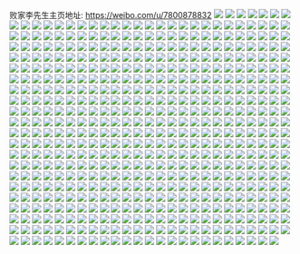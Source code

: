 败家李先生主页地址: https://weibo.com/u/7800878832 
![](https://wx4.sinaimg.cn/mw2000/008vVGWkly1h9io3kfz68j30zk1beqe5.jpg) 
![](https://wx4.sinaimg.cn/mw2000/008vVGWkly1h9io3jtlraj31oz29bx6p.jpg) 
![](https://wx4.sinaimg.cn/mw2000/008vVGWkly1h9io3lgoq9j32c0340qv6.jpg) 
![](https://wx4.sinaimg.cn/mw2000/008vVGWkly1h9io3vb836j30n004rwez.jpg) 
![](https://wx4.sinaimg.cn/mw2000/008vVGWkly1h9io41jwucj30n01dse1w.jpg) 
![](https://wx4.sinaimg.cn/mw2000/008vVGWkly1h9io43b4bvj31ds0n04pw.jpg) 
![](https://wx4.sinaimg.cn/mw2000/008vVGWkly1h9inmhpuodj31ds0n0ax2.jpg) 
![](https://wx4.sinaimg.cn/mw2000/008vVGWkly1h9inmj0bhjj32c0340x6q.jpg) 
![](https://wx4.sinaimg.cn/mw2000/008vVGWkly1h9inm6uxxaj30jq127q9w.jpg) 
![](https://wx4.sinaimg.cn/mw2000/008vVGWkly1h9inmjop25j32sm1vi4qp.jpg) 
![](https://wx4.sinaimg.cn/mw2000/008vVGWkly1h9inmobltmj32c0340u0y.jpg) 
![](https://wx4.sinaimg.cn/mw2000/008vVGWkly1h9inmot0k1j30n01dsq9c.jpg) 
![](https://wx4.sinaimg.cn/mw2000/008vVGWkly1h9inn1y8cxj33402c0kjm.jpg) 
![](https://wx4.sinaimg.cn/mw2000/008vVGWkly1h9in42ich8j30n01dsdqh.jpg) 
![](https://wx4.sinaimg.cn/mw2000/008vVGWkly1h9in43aymgj30n01dsgz9.jpg) 
![](https://wx4.sinaimg.cn/mw2000/008vVGWkly1h9in4b9d9rj30n01dsx25.jpg) 
![](https://wx4.sinaimg.cn/mw2000/008vVGWkly1h9in4sl8f7j30n01dshbs.jpg) 
![](https://wx4.sinaimg.cn/mw2000/008vVGWkly1h9in58q8xuj32c0340x6p.jpg) 
![](https://wx4.sinaimg.cn/mw2000/008vVGWkly1h9imnd20syj30m80go74x.jpg) 
![](https://wx4.sinaimg.cn/mw2000/008vVGWkly1h9imnef341j30n01ds1am.jpg) 
![](https://wx4.sinaimg.cn/mw2000/008vVGWkly1h9imnj29roj30n01dswxa.jpg) 
![](https://wx4.sinaimg.cn/mw2000/008vVGWkly1h9imn5ax1qj30n01ds7ly.jpg) 
![](https://wx4.sinaimg.cn/mw2000/008vVGWkly1h9imnp0585j30n01dsh3k.jpg) 
![](https://wx4.sinaimg.cn/mw2000/008vVGWkly1h9imnsm1rhj30mn0cot8w.jpg) 
![](https://wx4.sinaimg.cn/mw2000/008vVGWkly1h9imnub537j313y0u010w.jpg) 
![](https://wx4.sinaimg.cn/mw2000/008vVGWkly1h9im9sg6yrj32c0340b2a.jpg) 
![](https://wx4.sinaimg.cn/mw2000/008vVGWkly1h9im9u0nsuj33402c0qv6.jpg) 
![](https://wx4.sinaimg.cn/mw2000/008vVGWkly1h9ima6z403j32c03407wi.jpg) 
![](https://wx4.sinaimg.cn/mw2000/008vVGWkly1h9im9qlzh6j32c0340hdu.jpg) 
![](https://wx4.sinaimg.cn/mw2000/008vVGWkly1h9imajcunwj30n01ds7ps.jpg) 
![](https://wx4.sinaimg.cn/mw2000/008vVGWkly1h9imam8egnj30n01dsavs.jpg) 
![](https://wx4.sinaimg.cn/mw2000/008vVGWkly1h9imao5d3ej32c03404qr.jpg) 
![](https://wx4.sinaimg.cn/mw2000/008vVGWkly1h9imaose3tj30n00m2dl3.jpg) 
![](https://wx4.sinaimg.cn/mw2000/008vVGWkly1h9imap2zknj30jp0rs41d.jpg) 
![](https://wx4.sinaimg.cn/mw2000/008vVGWkly1h9im0ksa8cj30n01dsjyt.jpg) 
![](https://wx4.sinaimg.cn/mw2000/008vVGWkly1h9im0l3z5vj30n009iq4n.jpg) 
![](https://wx4.sinaimg.cn/mw2000/008vVGWkly1h9im0n9m0tj33402c0u0y.jpg) 
![](https://wx4.sinaimg.cn/mw2000/008vVGWkly1h9im0nyi7gj30n016gq7s.jpg) 
![](https://wx4.sinaimg.cn/mw2000/008vVGWkly1h9im0oyjxrj32c03407wi.jpg) 
![](https://wx4.sinaimg.cn/mw2000/008vVGWkly1h9im0plet1j30n01dswkz.jpg) 
![](https://wx4.sinaimg.cn/mw2000/008vVGWkly1h9im0ruzn7j33402c0u10.jpg) 
![](https://wx4.sinaimg.cn/mw2000/008vVGWkly1h9im0tid4jj32c0340hdu.jpg) 
![](https://wx4.sinaimg.cn/mw2000/008vVGWkly1h9im0v9fpzj31sc2dsqv5.jpg) 
![](https://wx4.sinaimg.cn/mw2000/008vVGWkly1h9im0k5etrj31ds0n0dn4.jpg) 
![](https://wx4.sinaimg.cn/mw2000/008vVGWkly1h9im0wk5euj33402c0kjm.jpg) 
![](https://wx4.sinaimg.cn/mw2000/008vVGWkly1h9im0y9wpsj32c03401ky.jpg) 
![](https://wx4.sinaimg.cn/mw2000/008vVGWkly1h9im0zynb4j33402c0qv5.jpg) 
![](https://wx4.sinaimg.cn/mw2000/008vVGWkly1h9im118bcij31sc2ds4qq.jpg) 
![](https://wx4.sinaimg.cn/mw2000/008vVGWkly1h9im12ih11j32c0340qv5.jpg) 
![](https://wx4.sinaimg.cn/mw2000/008vVGWkly1h9im13509fj30n00w80w5.jpg) 
![](https://wx4.sinaimg.cn/mw2000/008vVGWkly1h9im148tchj32c0340u0x.jpg) 
![](https://wx4.sinaimg.cn/mw2000/008vVGWkly1h9ilc6op4uj32c03401kz.jpg) 
![](https://wx4.sinaimg.cn/mw2000/008vVGWkly1h9ij88nuhoj30n00azdib.jpg) 
![](https://wx4.sinaimg.cn/mw2000/008vVGWkly1h9ij8eew5jj32c0340e83.jpg) 
![](https://wx4.sinaimg.cn/mw2000/008vVGWkly1h9ij8f5up8j30mz11p0xq.jpg) 
![](https://wx4.sinaimg.cn/mw2000/008vVGWkly1h9iiwnq7htj30jk0n2goo.jpg) 
![](https://wx4.sinaimg.cn/mw2000/008vVGWkly1h9iiwoccfnj30n00jedj5.jpg) 
![](https://wx4.sinaimg.cn/mw2000/008vVGWkly1h9iix3cdxpj32c03401kz.jpg) 
![](https://wx4.sinaimg.cn/mw2000/008vVGWkly1h9iiwztehuj30n00ho40l.jpg) 
![](https://wx4.sinaimg.cn/mw2000/008vVGWkly1h9iiwovodmj32c0340qv5.jpg) 
![](https://wx4.sinaimg.cn/mw2000/008vVGWkly1h9iiwpfvhzj31c822btw8.jpg) 
![](https://wx4.sinaimg.cn/mw2000/008vVGWkly1h9iiwqhi8lj32c0340qv5.jpg) 
![](https://wx4.sinaimg.cn/mw2000/008vVGWkly1h9ii2o4thrj30n01ds7g7.jpg) 
![](https://wx4.sinaimg.cn/mw2000/008vVGWkly1h9ii2qh6dfj32c0340kjm.jpg) 
![](https://wx4.sinaimg.cn/mw2000/008vVGWkly1h9ii2s9yfdj30n00phdj2.jpg) 
![](https://wx4.sinaimg.cn/mw2000/008vVGWkly1h9ii31myfbj30n01dsahk.jpg) 
![](https://wx4.sinaimg.cn/mw2000/008vVGWkly1h9ii33a6wjj30n00nutcz.jpg) 
![](https://wx4.sinaimg.cn/mw2000/008vVGWkly1h9ihfydox0j30n01dsdwt.jpg) 
![](https://wx4.sinaimg.cn/mw2000/008vVGWkly1h9ihgv8l7nj30c00g10ut.jpg) 
![](https://wx4.sinaimg.cn/mw2000/008vVGWkly1h9ihg0hfuuj32c0340e82.jpg) 
![](https://wx4.sinaimg.cn/mw2000/008vVGWkly1h9ihg1nnqyj32c0340x6p.jpg) 
![](https://wx4.sinaimg.cn/mw2000/008vVGWkly1h9ihg48etuj31y12x2kjl.jpg) 
![](https://wx4.sinaimg.cn/mw2000/008vVGWkly1h9ihgaowvbj322e33lhdv.jpg) 
![](https://wx4.sinaimg.cn/mw2000/008vVGWkly1h9i89216rbj32c0340npe.jpg) 
![](https://wx4.sinaimg.cn/mw2000/008vVGWkly1h9i89uc00vj31ba0zgn4p.jpg) 
![](https://wx4.sinaimg.cn/mw2000/008vVGWkly1h9igtonlm5j33402c0qv6.jpg) 
![](https://wx4.sinaimg.cn/mw2000/008vVGWkly1h9igtznv1kj32c0340u0x.jpg) 
![](https://wx4.sinaimg.cn/mw2000/008vVGWkly1h9igtxsbkjj33402c0e82.jpg) 
![](https://wx4.sinaimg.cn/mw2000/008vVGWkly1h9ih0d1gzkj32802you0y.jpg) 
![](https://wx4.sinaimg.cn/mw2000/008vVGWkly1h9ih0f46jqj32802yohdv.jpg) 
![](https://wx4.sinaimg.cn/mw2000/008vVGWkly1h9ih0gohdrj32802yox6q.jpg) 
![](https://wx4.sinaimg.cn/mw2000/008vVGWkly1h9ih0jz0c1j32c0340npe.jpg) 
![](https://wx4.sinaimg.cn/mw2000/008vVGWkly1h9ih14aa36j30n01ds7p5.jpg) 
![](https://wx4.sinaimg.cn/mw2000/008vVGWkly1h9igjlp6yrj32c02c0npd.jpg) 
![](https://wx4.sinaimg.cn/mw2000/008vVGWkly1h9igk79xh0j30n01dsn4o.jpg) 
![](https://wx4.sinaimg.cn/mw2000/008vVGWkly1h9igk7xvkvj30n01dsgy9.jpg) 
![](https://wx4.sinaimg.cn/mw2000/008vVGWkly1h9ig9rpgn1j30zk1ben3f.jpg) 
![](https://wx4.sinaimg.cn/mw2000/008vVGWkly1h9ig9spaucj31r70zj0xz.jpg) 
![](https://wx4.sinaimg.cn/mw2000/008vVGWkly1h9ig9tj992j31r70zj0xx.jpg) 
![](https://wx4.sinaimg.cn/mw2000/008vVGWkly1h9ig9tz0lzj31ba0zgq52.jpg) 
![](https://wx4.sinaimg.cn/mw2000/008vVGWkly1h9igaihsgzj31400u0jwm.jpg) 
![](https://wx4.sinaimg.cn/mw2000/008vVGWkly1h9igakpej5j30n00f3mzz.jpg) 
![](https://wx4.sinaimg.cn/mw2000/008vVGWkly1h9ig0tgrgxj30n0110wjm.jpg) 
![](https://wx4.sinaimg.cn/mw2000/008vVGWkly1h9ig0vrcwdj30u0140n2d.jpg) 
![](https://wx4.sinaimg.cn/mw2000/008vVGWkly1h9ig0ymelfj30u01hcwzv.jpg) 
![](https://wx4.sinaimg.cn/mw2000/008vVGWkly1h9ig11z2mhj30n01dstlh.jpg) 
![](https://wx4.sinaimg.cn/mw2000/008vVGWkly1h9ig29aeizj30n01dse4g.jpg) 
![](https://wx4.sinaimg.cn/mw2000/008vVGWkly1h9ig0phgnnj326s0zkk89.jpg) 
![](https://wx4.sinaimg.cn/mw2000/008vVGWkly1h9ig2s6k5yj33402c0e82.jpg) 
![](https://wx4.sinaimg.cn/mw2000/008vVGWkly1h9ig2vzi8sj32c0340qv7.jpg) 
![](https://wx4.sinaimg.cn/mw2000/008vVGWkly1h9ig3yib9vj33402c0u0y.jpg) 
![](https://wx4.sinaimg.cn/mw2000/008vVGWkly1h9ig44l81oj32c0340kjl.jpg) 
![](https://wx4.sinaimg.cn/mw2000/008vVGWkly1h9ig45bc7rj31ba0zgq51.jpg) 
![](https://wx4.sinaimg.cn/mw2000/008vVGWkly1h9ifql9a67j33402c0npe.jpg) 
![](https://wx4.sinaimg.cn/mw2000/008vVGWkly1h9ifqjnzfaj32c03407wk.jpg) 
![](https://wx4.sinaimg.cn/mw2000/008vVGWkly1h9ifqng1z3j32c0340qv6.jpg) 
![](https://wx4.sinaimg.cn/mw2000/008vVGWkly1h9ifqp27yuj33402c0b2a.jpg) 
![](https://wx4.sinaimg.cn/mw2000/008vVGWkly1h9ifuc2890j32c0340x6q.jpg) 
![](https://wx4.sinaimg.cn/mw2000/008vVGWkly1h9ifhhudeoj32c0340u0y.jpg) 
![](https://wx4.sinaimg.cn/mw2000/008vVGWkly1h9ifhjqm27j30n01dsk3y.jpg) 
![](https://wx4.sinaimg.cn/mw2000/008vVGWkly1h9ifhw287oj30n01dsql3.jpg) 
![](https://wx4.sinaimg.cn/mw2000/008vVGWkly1h9ifi02rn4j33402c01ky.jpg) 
![](https://wx4.sinaimg.cn/mw2000/008vVGWkly1h9ifi1ska2j32c03404qq.jpg) 
![](https://wx4.sinaimg.cn/mw2000/008vVGWkly1h9ifi41b1nj32c0340hdu.jpg) 
![](https://wx4.sinaimg.cn/mw2000/008vVGWkly1h9ifhxd9z9j31gt1yfu0v.jpg) 
![](https://wx4.sinaimg.cn/mw2000/008vVGWkly1h9ifix5m7qj30n01dsaj2.jpg) 
![](https://wx4.sinaimg.cn/mw2000/008vVGWkly1h9ifi5o96rj33402c01ky.jpg) 
![](https://wx4.sinaimg.cn/mw2000/008vVGWkly1h9ifhdnu4oj32c03407wi.jpg) 
![](https://wx4.sinaimg.cn/mw2000/008vVGWkly1h9ifi6xajjj32c0340qv5.jpg) 
![](https://wx4.sinaimg.cn/mw2000/008vVGWkly1h9ifi8ibxkj33402c0kjm.jpg) 
![](https://wx4.sinaimg.cn/mw2000/008vVGWkly1h9ifa5bbr8j31sc2dsb29.jpg) 
![](https://wx4.sinaimg.cn/mw2000/008vVGWkly1h9ifa786j0j33402c0npe.jpg) 
![](https://wx4.sinaimg.cn/mw2000/008vVGWkly1h9ifa8ipn8j33402c0e82.jpg) 
![](https://wx4.sinaimg.cn/mw2000/008vVGWkly1h9ifae78pqj33402c0x6q.jpg) 
![](https://wx4.sinaimg.cn/mw2000/008vVGWkly1h9i80nbw8gj32c0340b2a.jpg) 
![](https://wx4.sinaimg.cn/mw2000/008vVGWkly1h9i80q4yjxj30zk1begrq.jpg) 
![](https://wx4.sinaimg.cn/mw2000/008vVGWkly1h9i80qx4ukj30zk1bewwq.jpg) 
![](https://wx4.sinaimg.cn/mw2000/008vVGWkly1h9i80mb0wvj31ch1sntt7.jpg) 
![](https://wx4.sinaimg.cn/mw2000/008vVGWkly1h9i7qifuzvj32760zkh18.jpg) 
![](https://wx4.sinaimg.cn/mw2000/008vVGWkly1h9i7q78zutj30n01dsh9p.jpg) 
![](https://wx4.sinaimg.cn/mw2000/008vVGWkly1h9i7qloya4j30n00tjqah.jpg) 
![](https://wx4.sinaimg.cn/mw2000/008vVGWkly1h9i7qlz2znj30n00cuabt.jpg) 
![](https://wx4.sinaimg.cn/mw2000/008vVGWkly1h9i7r39aenj33402c0kjm.jpg) 
![](https://wx4.sinaimg.cn/mw2000/008vVGWkly1h9i7iuqwrcj32c03407wi.jpg) 
![](https://wx4.sinaimg.cn/mw2000/008vVGWkly1h9i78usj5rj30n016oagy.jpg) 
![](https://wx4.sinaimg.cn/mw2000/008vVGWkly1h9i799ta3uj31be0zkjyi.jpg) 
![](https://wx4.sinaimg.cn/mw2000/008vVGWkly1h9i6p5worij31sc2dse81.jpg) 
![](https://wx4.sinaimg.cn/mw2000/008vVGWkly1h9i6ouo8imj31sc2dshdt.jpg) 
![](https://wx4.sinaimg.cn/mw2000/008vVGWkly1h9i6ovsuyyj31sc2dsnpd.jpg) 
![](https://wx4.sinaimg.cn/mw2000/008vVGWkly1h9i6ox9omwj31sc2dsqv5.jpg) 
![](https://wx4.sinaimg.cn/mw2000/008vVGWkly1h9i6p1qljhj32c0340u0y.jpg) 
![](https://wx4.sinaimg.cn/mw2000/008vVGWkly1h9i6ozu616j33402c0b2c.jpg) 
![](https://wx4.sinaimg.cn/mw2000/008vVGWkly1h9i6p0nep7j30n01dsn9k.jpg) 
![](https://wx4.sinaimg.cn/mw2000/008vVGWkly1h9i6p50smtj33402c04qq.jpg) 
![](https://wx4.sinaimg.cn/mw2000/008vVGWkly1h9i6p2zzz5j32c0340u0y.jpg) 
![](https://wx4.sinaimg.cn/mw2000/008vVGWkly1h9i6p96yotj32c0340u0z.jpg) 
![](https://wx4.sinaimg.cn/mw2000/008vVGWkly1h9i6p6zv5uj32c03407wi.jpg) 
![](https://wx4.sinaimg.cn/mw2000/008vVGWkly1h9i6pakegqj32c03401ky.jpg) 
![](https://wx4.sinaimg.cn/mw2000/008vVGWkly1h9i6pbyzfwj32c0340kjm.jpg) 
![](https://wx4.sinaimg.cn/mw2000/008vVGWkly1h9i6pczg1ej30n01ds7dq.jpg) 
![](https://wx4.sinaimg.cn/mw2000/008vVGWkly1h9i6pe1i6kj33402c01kz.jpg) 
![](https://wx4.sinaimg.cn/mw2000/008vVGWkly1h9i6fdx9jzj31ds0n0ndh.jpg) 
![](https://wx4.sinaimg.cn/mw2000/008vVGWkly1h9i6fedmkfj30u01hcdth.jpg) 
![](https://wx4.sinaimg.cn/mw2000/008vVGWkly1h9i6fh9n1yj33402c0qv8.jpg) 
![](https://wx4.sinaimg.cn/mw2000/008vVGWkly1h9i6fbrtc1j32c0340npe.jpg) 
![](https://wx4.sinaimg.cn/mw2000/008vVGWkly1h9i6fj7mi7j32c0340x6p.jpg) 
![](https://wx4.sinaimg.cn/mw2000/008vVGWkly1h9i6fkhy6nj30u0129h2v.jpg) 
![](https://wx4.sinaimg.cn/mw2000/008vVGWkly1h9i6flemm9j311q0s9wvq.jpg) 
![](https://wx4.sinaimg.cn/mw2000/008vVGWkly1h9i6flsv7bj30t317mqf9.jpg) 
![](https://wx4.sinaimg.cn/mw2000/008vVGWkly1h9i6fm4dzsj30t717rjzd.jpg) 
![](https://wx4.sinaimg.cn/mw2000/008vVGWkly1h9i6fo8355j32c0340e84.jpg) 
![](https://wx4.sinaimg.cn/mw2000/008vVGWkly1h9i6fqbplnj33402c0u0y.jpg) 
![](https://wx4.sinaimg.cn/mw2000/008vVGWkly1h9i6fozto0j30n0136ade.jpg) 
![](https://wx4.sinaimg.cn/mw2000/008vVGWkly1h9i61wkkxqj32bv2bvnpd.jpg) 
![](https://wx4.sinaimg.cn/mw2000/008vVGWkly1h9i61y6x7xj31sc2dsnpd.jpg) 
![](https://wx4.sinaimg.cn/mw2000/008vVGWkly1h9i620tefcj33402c07wj.jpg) 
![](https://wx4.sinaimg.cn/mw2000/008vVGWkly1h9i622oz0qj32c0340hdv.jpg) 
![](https://wx4.sinaimg.cn/mw2000/008vVGWkly1h9i624m6h7j33402c07wj.jpg) 
![](https://wx4.sinaimg.cn/mw2000/008vVGWkly1h9i6263mjpj33402c0kjm.jpg) 
![](https://wx4.sinaimg.cn/mw2000/008vVGWkly1h9i627lxc5j32c03401kz.jpg) 
![](https://wx4.sinaimg.cn/mw2000/008vVGWkly1h9i629jnvqj32c0340kjn.jpg) 
![](https://wx4.sinaimg.cn/mw2000/008vVGWkly1h9i62b4iq7j32c0340hdv.jpg) 
![](https://wx4.sinaimg.cn/mw2000/008vVGWkly1h9i62csh6yj32c0340b2b.jpg) 
![](https://wx4.sinaimg.cn/mw2000/008vVGWkly1h9i62f9i3mj333z2bzqv6.jpg) 
![](https://wx4.sinaimg.cn/mw2000/008vVGWkly1h9i61uqypgj32c03401kz.jpg) 
![](https://wx4.sinaimg.cn/mw2000/008vVGWkly1h9i62e9dztj31sc2dsqv5.jpg) 
![](https://wx4.sinaimg.cn/mw2000/008vVGWkly1h9i5zoz37mj33402c01kz.jpg) 
![](https://wx4.sinaimg.cn/mw2000/008vVGWkly1h9i5zq9ef3j33402c0x6p.jpg) 
![](https://wx4.sinaimg.cn/mw2000/008vVGWkly1h9i5znoj8vj32c0340e82.jpg) 
![](https://wx4.sinaimg.cn/mw2000/008vVGWkly1h9i5zrn6wnj33402c0u0x.jpg) 
![](https://wx4.sinaimg.cn/mw2000/008vVGWkly1h9i5zu0nl9j33402c0u0x.jpg) 
![](https://wx4.sinaimg.cn/mw2000/008vVGWkly1h9i5zwneomj32c0340hdu.jpg) 
![](https://wx4.sinaimg.cn/mw2000/008vVGWkly1h9i5zy5c9cj33402c07wi.jpg) 
![](https://wx4.sinaimg.cn/mw2000/008vVGWkly1h9i5zzlhp6j33402c0b2a.jpg) 
![](https://wx4.sinaimg.cn/mw2000/008vVGWkly1h9i6022sfij31sc2dsb29.jpg) 
![](https://wx4.sinaimg.cn/mw2000/008vVGWkly1h9i5w5tihij32ds2ds7rm.jpg) 
![](https://wx4.sinaimg.cn/mw2000/008vVGWkly1h9i5w6i8rlj32dc35sx6p.jpg) 
![](https://wx4.sinaimg.cn/mw2000/008vVGWkly1h9i5w7dk14j32d935skjl.jpg) 
![](https://wx4.sinaimg.cn/mw2000/008vVGWkly1h9i5w8aud5j32ds1scx6p.jpg) 
![](https://wx4.sinaimg.cn/mw2000/008vVGWkly1h9i5w9nrngj32c0340e83.jpg) 
![](https://wx4.sinaimg.cn/mw2000/008vVGWkly1h9i5wb7um7j33402c0qv6.jpg) 
![](https://wx4.sinaimg.cn/mw2000/008vVGWkly1h9i5w50okzj32c0340qv6.jpg) 
![](https://wx4.sinaimg.cn/mw2000/008vVGWkly1h9i5w2sh7aj32c0340e82.jpg) 
![](https://wx4.sinaimg.cn/mw2000/008vVGWkly1h9i5wh3se5j32c0340b2b.jpg) 
![](https://wx4.sinaimg.cn/mw2000/008vVGWkly1h9i5wiytkrj32c0340x6q.jpg) 
![](https://wx4.sinaimg.cn/mw2000/008vVGWkly1h9i5wlhrf5j32c0340hdu.jpg) 
![](https://wx4.sinaimg.cn/mw2000/008vVGWkly1h9i5wditv4j32c0340u0z.jpg) 
![](https://wx4.sinaimg.cn/mw2000/008vVGWkly1h9i5wfcjs6j32c0340b2a.jpg) 
![](https://wx4.sinaimg.cn/mw2000/008vVGWkly1h9i5wk2z28j30n00uktjw.jpg) 
![](https://wx4.sinaimg.cn/mw2000/008vVGWkly1h9i5wm9csaj31sc2dstyj.jpg) 
![](https://wx4.sinaimg.cn/mw2000/008vVGWkly1h9i5wmvn9ij316o1kw7q2.jpg) 
![](https://wx4.sinaimg.cn/mw2000/008vVGWkly1h9i4cdlqwkj32c0340hdu.jpg) 
![](https://wx4.sinaimg.cn/mw2000/008vVGWkly1h9i4ceyy5hj32c03401kz.jpg) 
![](https://wx4.sinaimg.cn/mw2000/008vVGWkly1h9i4cga4nnj32c0340hdu.jpg) 
![](https://wx4.sinaimg.cn/mw2000/008vVGWkly1h9i4chihlzj32c02c0e82.jpg) 
![](https://wx4.sinaimg.cn/mw2000/008vVGWkly1h9i4cisn9vj33402c0u0y.jpg) 
![](https://wx4.sinaimg.cn/mw2000/008vVGWkly1h9i4cc9r01j33402c04qr.jpg) 
![](https://wx4.sinaimg.cn/mw2000/008vVGWkly1h9i4cjtbh4j31sc2dsnpd.jpg) 
![](https://wx4.sinaimg.cn/mw2000/008vVGWkly1h9i4ckw4k1j31sc2dsqv5.jpg) 
![](https://wx4.sinaimg.cn/mw2000/008vVGWkly1h9i4cluuivj32c0340b29.jpg) 
![](https://wx4.sinaimg.cn/mw2000/008vVGWkly1h9i4cn4jumj32c0340npe.jpg) 
![](https://wx4.sinaimg.cn/mw2000/008vVGWkly1h9i4cobi7aj33402c0u0y.jpg) 
![](https://wx4.sinaimg.cn/mw2000/008vVGWkly1h9i4cphppaj31sc2dsx6p.jpg) 
![](https://wx4.sinaimg.cn/mw2000/008vVGWkly1h9i4cqouwsj33402c0kjl.jpg) 
![](https://wx4.sinaimg.cn/mw2000/008vVGWkly1h9i4crjg30j33402c0kjl.jpg) 
![](https://wx4.sinaimg.cn/mw2000/008vVGWkly1h9i4csfzaaj33402c0qv5.jpg) 
![](https://wx4.sinaimg.cn/mw2000/008vVGWkly1h9i4ctdn4aj33402c0hdt.jpg) 
![](https://wx4.sinaimg.cn/mw2000/008vVGWkly1h9i4cu6jlpj33402c0e81.jpg) 
![](https://wx4.sinaimg.cn/mw2000/008vVGWkly1h9i4cv2p0gj33402c0hdt.jpg) 
![](https://wx4.sinaimg.cn/mw2000/008vVGWkly1h9i45l7ch4j31sc2dsqv5.jpg) 
![](https://wx4.sinaimg.cn/mw2000/008vVGWkly1h9i45jw3xfj31sc2dsb29.jpg) 
![](https://wx4.sinaimg.cn/mw2000/008vVGWkly1h9i45maw5uj31sc2dsnpd.jpg) 
![](https://wx4.sinaimg.cn/mw2000/008vVGWkly1h9i45nd2vtj31c92ds4qp.jpg) 
![](https://wx4.sinaimg.cn/mw2000/008vVGWkly1h9i45o8k5lj31c92ds7wh.jpg) 
![](https://wx4.sinaimg.cn/mw2000/008vVGWkly1h9i45p3srkj31c92ds7wh.jpg) 
![](https://wx4.sinaimg.cn/mw2000/008vVGWkly1h9i45pvnaxj31c92dsb29.jpg) 
![](https://wx4.sinaimg.cn/mw2000/008vVGWkly1h9i45qklbzj31c92dse81.jpg) 
![](https://wx4.sinaimg.cn/mw2000/008vVGWkly1h9i45rciihj31c92dshdt.jpg) 
![](https://wx4.sinaimg.cn/mw2000/008vVGWkly1h9i45s13y3j31c92dsb1a.jpg) 
![](https://wx4.sinaimg.cn/mw2000/008vVGWkly1h9i45t86p5j31sc2dskjl.jpg) 
![](https://wx4.sinaimg.cn/mw2000/008vVGWkly1h9i45u0mqlj31c92ds4qp.jpg) 
![](https://wx4.sinaimg.cn/mw2000/008vVGWkly1h9i3w8xpp4j32c0340hdu.jpg) 
![](https://wx4.sinaimg.cn/mw2000/008vVGWkly1h9i3w9vlvpj33402c0e81.jpg) 
![](https://wx4.sinaimg.cn/mw2000/008vVGWkly1h9i3wb3ccpj32c03404qr.jpg) 
![](https://wx4.sinaimg.cn/mw2000/008vVGWkly1h9i3wf58ewj314i1i07o7.jpg) 
![](https://wx4.sinaimg.cn/mw2000/008vVGWkly1h9i3wd1bj4j33402c0npd.jpg) 
![](https://wx4.sinaimg.cn/mw2000/008vVGWkly1h9i3we5hh9j33402c07wi.jpg) 
![](https://wx4.sinaimg.cn/mw2000/008vVGWkly1h9i3wh6evaj32c0340b2d.jpg) 
![](https://wx4.sinaimg.cn/mw2000/008vVGWkly1h9i3wj4j2lj32c0340npg.jpg) 
![](https://wx4.sinaimg.cn/mw2000/008vVGWkly1h9i3wkoecij31sc2dshdv.jpg) 
![](https://wx4.sinaimg.cn/mw2000/008vVGWkly1h9i3wm62pmj31sc2dskjm.jpg) 
![](https://wx4.sinaimg.cn/mw2000/008vVGWkly1h9i3wnp8m8j31sc2dsb2b.jpg) 
![](https://wx4.sinaimg.cn/mw2000/008vVGWkly1h9i3w7sk5bj31sc2dsb2a.jpg) 
![](https://wx4.sinaimg.cn/mw2000/008vVGWkly1h9i3wp5e0bj31sc2dskjm.jpg) 
![](https://wx4.sinaimg.cn/mw2000/008vVGWkly1h9i3pvqeapj33402c0u0y.jpg) 
![](https://wx4.sinaimg.cn/mw2000/008vVGWkly1h9i3pyiabsj32c0340b2b.jpg) 
![](https://wx4.sinaimg.cn/mw2000/008vVGWkly1h9i3qcbugvj30mz0ykgu7.jpg) 
![](https://wx4.sinaimg.cn/mw2000/008vVGWkly1h9i3q4paq6j30n013ojzj.jpg) 
![](https://wx4.sinaimg.cn/mw2000/008vVGWkly1h9i3pzm0usj32c0340b29.jpg) 
![](https://wx4.sinaimg.cn/mw2000/008vVGWkly1h9i3q0ktd6j32c03401ky.jpg) 
![](https://wx4.sinaimg.cn/mw2000/008vVGWkly1h9i3puiixdj32c0340qv5.jpg) 
![](https://wx4.sinaimg.cn/mw2000/008vVGWkly1h9i3q1n2jyj32c0340qv5.jpg) 
![](https://wx4.sinaimg.cn/mw2000/008vVGWkly1h9i3q2lmdij32c0340hdt.jpg) 
![](https://wx4.sinaimg.cn/mw2000/008vVGWkly1h9i3q3hrcdj32c0340hdt.jpg) 
![](https://wx4.sinaimg.cn/mw2000/008vVGWkly1h9i3q67idtj31sc2dsu0x.jpg) 
![](https://wx4.sinaimg.cn/mw2000/008vVGWkly1h9i3q8hbuqj31sc2dsu0x.jpg) 
![](https://wx4.sinaimg.cn/mw2000/008vVGWkly1h9i3lpruvyj33402c0b2a.jpg) 
![](https://wx4.sinaimg.cn/mw2000/008vVGWkly1h9i3lqvig8j31sc2dshdt.jpg) 
![](https://wx4.sinaimg.cn/mw2000/008vVGWkly1h9i3lovmtyj30ix0ywjus.jpg) 
![](https://wx4.sinaimg.cn/mw2000/008vVGWkly1h9i3lt6m3jj32bz2c0u0y.jpg) 
![](https://wx4.sinaimg.cn/mw2000/008vVGWkly1h9i3lv22qkj31sc2ds1ky.jpg) 
![](https://wx4.sinaimg.cn/mw2000/008vVGWkly1h9i3lwy1i2j31sc2dskjm.jpg) 
![](https://wx4.sinaimg.cn/mw2000/008vVGWkly1h9i3ly0affj31sc2dsnpd.jpg) 
![](https://wx4.sinaimg.cn/mw2000/008vVGWkly1h9i3lz3dfuj31sc2dsqv5.jpg) 
![](https://wx4.sinaimg.cn/mw2000/008vVGWkly1h9i3m072txj32c0340u0x.jpg) 
![](https://wx4.sinaimg.cn/mw2000/008vVGWkly1h9i3m17orxj33402c0npd.jpg) 
![](https://wx4.sinaimg.cn/mw2000/008vVGWkly1h9i3m24p5oj33402c0kjl.jpg) 
![](https://wx4.sinaimg.cn/mw2000/008vVGWkly1h9i3m38zc7j32c0340npe.jpg) 
![](https://wx4.sinaimg.cn/mw2000/008vVGWkly1h9i3m4g0fbj33402c0npe.jpg) 
![](https://wx4.sinaimg.cn/mw2000/008vVGWkly1h9i3m5v97tj33402c0x6p.jpg) 
![](https://wx4.sinaimg.cn/mw2000/008vVGWkly1h9i3m6vz4sj33402c01ky.jpg) 
![](https://wx4.sinaimg.cn/mw2000/008vVGWkly1h9i3gwul4zj32c0340kjm.jpg) 
![](https://wx4.sinaimg.cn/mw2000/008vVGWkly1h9i3gyggjkj32c0340e83.jpg) 
![](https://wx4.sinaimg.cn/mw2000/008vVGWkly1h9i3gzpqa5j31sc2dshdt.jpg) 
![](https://wx4.sinaimg.cn/mw2000/008vVGWkly1h9i3h0ostdj31sc2dskjl.jpg) 
![](https://wx4.sinaimg.cn/mw2000/008vVGWkly1h9i3gvfz09j33402c0qv5.jpg) 
![](https://wx4.sinaimg.cn/mw2000/008vVGWkly1h9i3h338gaj31sc2ds4qq.jpg) 
![](https://wx4.sinaimg.cn/mw2000/008vVGWkly1h9i3h47un4j32c03407wi.jpg) 
![](https://wx4.sinaimg.cn/mw2000/008vVGWkly1h9i3h5agcbj31sc2dsnpd.jpg) 
![](https://wx4.sinaimg.cn/mw2000/008vVGWkly1h9i3h686q8j31sc2dshdt.jpg) 
![](https://wx4.sinaimg.cn/mw2000/008vVGWkly1h9i3h7pvngj33402c0qv6.jpg) 
![](https://wx4.sinaimg.cn/mw2000/008vVGWkly1h9hinp8lpbj32c03404qq.jpg) 
![](https://wx4.sinaimg.cn/mw2000/008vVGWkly1h9hinqleovj33402c0qv6.jpg) 
![](https://wx4.sinaimg.cn/mw2000/008vVGWkly1h9hinnwyhhj33402c04qr.jpg) 
![](https://wx4.sinaimg.cn/mw2000/008vVGWkly1h9hins0rr5j32c0340b2a.jpg) 
![](https://wx4.sinaimg.cn/mw2000/008vVGWkly1h9hinthpbbj33402c0npe.jpg) 
![](https://wx4.sinaimg.cn/mw2000/008vVGWkly1h9hinv1nruj33402c0npe.jpg) 
![](https://wx4.sinaimg.cn/mw2000/008vVGWkly1h9hinz15uyj32c03404qr.jpg) 
![](https://wx4.sinaimg.cn/mw2000/008vVGWkly1h9hio2rdwjj32c0340npe.jpg) 
![](https://wx4.sinaimg.cn/mw2000/008vVGWkly1h9hio5wj24j33402c0kjn.jpg) 
![](https://wx4.sinaimg.cn/mw2000/008vVGWkly1h9hiodr8mnj31o02yo4qr.jpg) 
![](https://wx4.sinaimg.cn/mw2000/008vVGWkly1h9hiofzatlj32e41nxe82.jpg) 
![](https://wx4.sinaimg.cn/mw2000/008vVGWkly1h9hiomet9bj30n01dskdw.jpg) 
![](https://wx4.sinaimg.cn/mw2000/008vVGWkly1h9hioo0bf2j32c0340b2a.jpg) 
![](https://wx4.sinaimg.cn/mw2000/008vVGWkly1h9hiopte5wj32c0340x6q.jpg) 
![](https://wx4.sinaimg.cn/mw2000/008vVGWkly1h9hioquii0j32c0340b29.jpg) 
![](https://wx4.sinaimg.cn/mw2000/008vVGWkly1h9hh1m46iqj31r70zjgsx.jpg) 
![](https://wx4.sinaimg.cn/mw2000/008vVGWkly1h9hh1mcq5fj30u0140gs5.jpg) 
![](https://wx4.sinaimg.cn/mw2000/008vVGWkly1h9hh1nheutj32c0340npe.jpg) 
![](https://wx4.sinaimg.cn/mw2000/008vVGWkly1h9hh1oqr8wj32c0340npe.jpg) 
![](https://wx4.sinaimg.cn/mw2000/008vVGWkly1h9hh1pvz58j31sc2ds1ky.jpg) 
![](https://wx4.sinaimg.cn/mw2000/008vVGWkly1h9hh1r6e0vj32c0340npe.jpg) 
![](https://wx4.sinaimg.cn/mw2000/008vVGWkly1h9hh1sq7pmj32c0340b2c.jpg) 
![](https://wx4.sinaimg.cn/mw2000/008vVGWkly1h9hh1u36bcj32c0340b2b.jpg) 
![](https://wx4.sinaimg.cn/mw2000/008vVGWkly1h9hh1ur38cj30u01hcn86.jpg) 
![](https://wx4.sinaimg.cn/mw2000/008vVGWkly1h9hh1vh9l4j32c0340b29.jpg) 
![](https://wx4.sinaimg.cn/mw2000/008vVGWkly1h9hh1wtn45j30n01dsx0a.jpg) 
![](https://wx4.sinaimg.cn/mw2000/008vVGWkly1h9hh1xvnm7j30n01dsx0d.jpg) 
![](https://wx4.sinaimg.cn/mw2000/008vVGWkly1h9hh1lsa7mj30n01dsawf.jpg) 
![](https://wx4.sinaimg.cn/mw2000/008vVGWkly1h9hh1yktw4j31sc2dshdt.jpg) 
![](https://wx4.sinaimg.cn/mw2000/008vVGWkly1h9hh1zipk9j33402c01ky.jpg) 
![](https://wx4.sinaimg.cn/mw2000/008vVGWkly1h9hh20mc1oj33402c07wi.jpg) 
![](https://wx4.sinaimg.cn/mw2000/008vVGWkly1h9h2p0reblj32c0340kjm.jpg) 
![](https://wx4.sinaimg.cn/mw2000/008vVGWkly1h9h2p23ycej32c0340kjm.jpg) 
![](https://wx4.sinaimg.cn/mw2000/008vVGWkly1h9h2p3bdzwj32c0340npd.jpg) 
![](https://wx4.sinaimg.cn/mw2000/008vVGWkly1h9h2p4lovlj33402c0u0x.jpg) 
![](https://wx4.sinaimg.cn/mw2000/008vVGWkly1h9h2p6imcwj33402c0hdu.jpg) 
![](https://wx4.sinaimg.cn/mw2000/008vVGWkly1h9h2p86zoxj33402c0x6p.jpg) 
![](https://wx4.sinaimg.cn/mw2000/008vVGWkly1h9h2pa8o4aj33402c0kjm.jpg) 
![](https://wx4.sinaimg.cn/mw2000/008vVGWkly1h9h2ozfsuoj33402c0kjl.jpg) 
![](https://wx4.sinaimg.cn/mw2000/008vVGWkly1h9h2pbadtjj33402c0b29.jpg) 
![](https://wx4.sinaimg.cn/mw2000/008vVGWkly1h9h2pdhnbkj33402c0hdv.jpg) 
![](https://wx4.sinaimg.cn/mw2000/008vVGWkly1h9h2pe3o1tj30c20g3wg9.jpg) 
![](https://wx4.sinaimg.cn/mw2000/008vVGWkly1h9h2gcr9y4j310j10jts9.jpg) 
![](https://wx4.sinaimg.cn/mw2000/008vVGWkly1h9h2gdz137j33402c0npf.jpg) 
![](https://wx4.sinaimg.cn/mw2000/008vVGWkly1h9h2gggiprj31sc2ds7wi.jpg) 
![](https://wx4.sinaimg.cn/mw2000/008vVGWkly1h9h2ghixf8j32c03404qq.jpg) 
![](https://wx4.sinaimg.cn/mw2000/008vVGWkly1h9h2gixaijj32c0340b2a.jpg) 
![](https://wx4.sinaimg.cn/mw2000/008vVGWkly1h9h2gkox3sj33402c07wi.jpg) 
![](https://wx4.sinaimg.cn/mw2000/008vVGWkly1h9h2glrly8j32c03407wi.jpg) 
![](https://wx4.sinaimg.cn/mw2000/008vVGWkly1h9h2gc0wqpj32c0340b29.jpg) 
![](https://wx4.sinaimg.cn/mw2000/008vVGWkly1h9h2gn3t2uj33402c0x6q.jpg) 
![](https://wx4.sinaimg.cn/mw2000/008vVGWkly1h9h2gnl99ij30d407sq3j.jpg) 
![](https://wx4.sinaimg.cn/mw2000/008vVGWkly1h9h2gokoo3j33402c0npe.jpg) 
![](https://wx4.sinaimg.cn/mw2000/008vVGWkly1h9h2gq69grj32c0340hdu.jpg) 
![](https://wx4.sinaimg.cn/mw2000/008vVGWkly1h9h26w75jij32c0340hdu.jpg) 
![](https://wx4.sinaimg.cn/mw2000/008vVGWkly1h9h26xe2cjj33402c0b29.jpg) 
![](https://wx4.sinaimg.cn/mw2000/008vVGWkly1h9h26zxeonj32c0340qv8.jpg) 
![](https://wx4.sinaimg.cn/mw2000/008vVGWkly1h9h26usen9j33402c0kjl.jpg) 
![](https://wx4.sinaimg.cn/mw2000/008vVGWkly1h9h271kx97j32c0340kjm.jpg) 
![](https://wx4.sinaimg.cn/mw2000/008vVGWkly1h9h272wwnmj32c03404qr.jpg) 
![](https://wx4.sinaimg.cn/mw2000/008vVGWkly1h9h274czkuj32c0340hdu.jpg) 
![](https://wx4.sinaimg.cn/mw2000/008vVGWkly1h9h27574pvj322l1jy1kx.jpg) 
![](https://wx4.sinaimg.cn/mw2000/008vVGWkly1h9h2767z92j32mu1z4kjl.jpg) 
![](https://wx4.sinaimg.cn/mw2000/008vVGWkly1h9h1xhrwz9j32c0340kjm.jpg) 
![](https://wx4.sinaimg.cn/mw2000/008vVGWkly1h9h1xjxhfrj33402c0b2b.jpg) 
![](https://wx4.sinaimg.cn/mw2000/008vVGWkly1h9h1xfrwrcj32ds1sckjl.jpg) 
![](https://wx4.sinaimg.cn/mw2000/008vVGWkly1h9h1xm55w4j31sc1sb4qp.jpg) 
![](https://wx4.sinaimg.cn/mw2000/008vVGWkly1h9h1xo14cij32c0340kjn.jpg) 
![](https://wx4.sinaimg.cn/mw2000/008vVGWkly1h9h1xxkpfpj33402c0b2b.jpg) 
![](https://wx4.sinaimg.cn/mw2000/008vVGWkly1h9h22isip3j33402c0x6t.jpg) 
![](https://wx4.sinaimg.cn/mw2000/008vVGWkly1h9h22l325uj33402c0kjo.jpg) 
![](https://wx4.sinaimg.cn/mw2000/008vVGWkly1h9h22nkf4aj32c0340nph.jpg) 
![](https://wx4.sinaimg.cn/mw2000/008vVGWkly1h9h22p1mxuj33402c0qv6.jpg) 
![](https://wx4.sinaimg.cn/mw2000/008vVGWkly1h9h22qgn7vj33402c04qr.jpg) 
![](https://wx4.sinaimg.cn/mw2000/008vVGWkly1h9h22rpnp6j33402c0npe.jpg) 
![](https://wx4.sinaimg.cn/mw2000/008vVGWkly1h9h22sx9quj33402c0qv6.jpg) 
![](https://wx4.sinaimg.cn/mw2000/008vVGWkly1h9h22u7tq5j33402c0e82.jpg) 
![](https://wx4.sinaimg.cn/mw2000/008vVGWkly1h9h22w1dvtj33402c0npe.jpg) 
![](https://wx4.sinaimg.cn/mw2000/008vVGWkly1h9h22xq32ej33402c0x6q.jpg) 
![](https://wx4.sinaimg.cn/mw2000/008vVGWkly1h9h22fszocj33402c01kz.jpg) 
![](https://wx4.sinaimg.cn/mw2000/008vVGWkly1h9h16d6lpij30n01dsk0n.jpg) 
![](https://wx4.sinaimg.cn/mw2000/008vVGWkly1h9h16cmituj31na18g4ln.jpg) 
![](https://wx4.sinaimg.cn/mw2000/008vVGWkly1h9h16ee386j33402c04qr.jpg) 
![](https://wx4.sinaimg.cn/mw2000/008vVGWkly1h9h16g7hpzj33402c04qr.jpg) 
![](https://wx4.sinaimg.cn/mw2000/008vVGWkly1h9h16c17bwj33402c0u0y.jpg) 
![](https://wx4.sinaimg.cn/mw2000/008vVGWkly1h9h16j2xhqj335s2zwnpe.jpg) 
![](https://wx4.sinaimg.cn/mw2000/008vVGWkly1h9h16nqkruj335s35se84.jpg) 
![](https://wx4.sinaimg.cn/mw2000/008vVGWkly1h9h16olbl8j31sc1sc4qp.jpg) 
![](https://wx4.sinaimg.cn/mw2000/008vVGWkly1h9h16sffxrj33402c0npg.jpg) 
![](https://wx4.sinaimg.cn/mw2000/008vVGWkly1h9h16syephj31hc14042z.jpg) 
![](https://wx4.sinaimg.cn/mw2000/008vVGWkly1h9h16t6xzyj30mz0n0n29.jpg) 
![](https://wx4.sinaimg.cn/mw2000/008vVGWkly1h9h16tio6sj30mz0n0tel.jpg) 
![](https://wx4.sinaimg.cn/mw2000/008vVGWkly1h9h16tuik0j30mz0mz78y.jpg) 
![](https://wx4.sinaimg.cn/mw2000/008vVGWkly1h9h16u704gj30n00n0wj0.jpg) 
![](https://wx4.sinaimg.cn/mw2000/008vVGWkly1h9h16ujcaij30mz0n0jxg.jpg) 
![](https://wx4.sinaimg.cn/mw2000/008vVGWkly1h9h16vh3dqj32c02c0kjl.jpg) 
![](https://wx4.sinaimg.cn/mw2000/008vVGWkly1h9h16x3l4xj31sc2dse81.jpg) 
![](https://wx4.sinaimg.cn/mw2000/008vVGWkly1h9h10t6p83j32c0340npf.jpg) 
![](https://wx4.sinaimg.cn/mw2000/008vVGWkly1h9h10ulx33j33402c0u0y.jpg) 
![](https://wx4.sinaimg.cn/mw2000/008vVGWkly1h9h10vn8q6j33402c0b29.jpg) 
![](https://wx4.sinaimg.cn/mw2000/008vVGWkly1h9h10wp9z0j33402c04qp.jpg) 
![](https://wx4.sinaimg.cn/mw2000/008vVGWkly1h9h10yo3c0j33402c07wk.jpg) 
![](https://wx4.sinaimg.cn/mw2000/008vVGWkly1h9h110xfgvj33402c0u0z.jpg) 
![](https://wx4.sinaimg.cn/mw2000/008vVGWkly1h9h112jt8jj33402c01kz.jpg) 
![](https://wx4.sinaimg.cn/mw2000/008vVGWkly1h9h10rhijzj335s35sqv8.jpg) 
![](https://wx4.sinaimg.cn/mw2000/008vVGWkly1h9h1143wtxj32c0340u0z.jpg) 
![](https://wx4.sinaimg.cn/mw2000/008vVGWkly1h9h115sq30j32c0340u10.jpg) 
![](https://wx4.sinaimg.cn/mw2000/008vVGWkly1h9h117aj5aj33402c07wj.jpg) 
![](https://wx4.sinaimg.cn/mw2000/008vVGWkly1h9h1180nagj33402c07wh.jpg) 
![](https://wx4.sinaimg.cn/mw2000/008vVGWkly1h9h118wdp3j32c0340qv5.jpg) 
![](https://wx4.sinaimg.cn/mw2000/008vVGWkly1h9h11affzfj32c03401kz.jpg) 
![](https://wx4.sinaimg.cn/mw2000/008vVGWkly1h9h11apb79j31hc0o0te4.jpg) 
![](https://wx4.sinaimg.cn/mw2000/008vVGWkly1h9h11c6dozj33402c0hdu.jpg) 
![](https://wx4.sinaimg.cn/mw2000/008vVGWkly1h9h11ek5edj33402c0e84.jpg) 
![](https://wx4.sinaimg.cn/mw2000/008vVGWkly1h9h11fnz9oj33402c0qv5.jpg) 
![](https://wx4.sinaimg.cn/mw2000/008vVGWkly1h9h0uikpu3j31400u0789.jpg) 
![](https://wx4.sinaimg.cn/mw2000/008vVGWkly1h9h0uiqx7bj30l40twae3.jpg) 
![](https://wx4.sinaimg.cn/mw2000/008vVGWkly1h9h0uj0m4gj313a0u0q6f.jpg) 
![](https://wx4.sinaimg.cn/mw2000/008vVGWkly1h9h0uj9gzdj31400u0k0h.jpg) 
![](https://wx4.sinaimg.cn/mw2000/008vVGWkly1h9h0ui8pn3j31n818gdzn.jpg) 
![](https://wx4.sinaimg.cn/mw2000/008vVGWkly1h9h0ujn6f2j31n818gdra.jpg) 
![](https://wx4.sinaimg.cn/mw2000/008vVGWkly1h9h0ujyxgfj31400u045p.jpg) 
![](https://wx4.sinaimg.cn/mw2000/008vVGWkly1h9h0uko361j318g18gguu.jpg) 
![](https://wx4.sinaimg.cn/mw2000/008vVGWkly1h9h0ul0s4zj318g18gwod.jpg) 
![](https://wx4.sinaimg.cn/mw2000/008vVGWkly1h9h0ulhs25j318g1a6gv4.jpg) 
![](https://wx4.sinaimg.cn/mw2000/008vVGWkly1h9h0ukbkswj31101jgdmr.jpg) 
![](https://wx4.sinaimg.cn/mw2000/008vVGWkly1h9h0n95o0gj31sc2dsb29.jpg) 
![](https://wx4.sinaimg.cn/mw2000/008vVGWkly1h9h0ncoiikj33402c01l1.jpg) 
![](https://wx4.sinaimg.cn/mw2000/008vVGWkly1h9h0n89bs1j33402c0npe.jpg) 
![](https://wx4.sinaimg.cn/mw2000/008vVGWkly1h9h0ndshisj33402c0hdt.jpg) 
![](https://wx4.sinaimg.cn/mw2000/008vVGWkly1h9h0nf457fj32c0340hdu.jpg) 
![](https://wx4.sinaimg.cn/mw2000/008vVGWkly1h9h0ngubecj33402c0hdv.jpg) 
![](https://wx4.sinaimg.cn/mw2000/008vVGWkly1h9h0ni5fmbj32c0340b2a.jpg) 
![](https://wx4.sinaimg.cn/mw2000/008vVGWkly1h9h0niob2sj32c02c0qu2.jpg) 
![](https://wx4.sinaimg.cn/mw2000/008vVGWkly1h9h0nk3xvhj33402c0hdu.jpg) 
![](https://wx4.sinaimg.cn/mw2000/008vVGWkly1h9h0nmzi6xj33402c0kjn.jpg) 
![](https://wx4.sinaimg.cn/mw2000/008vVGWkly1h9h0nqakkuj33402c0npf.jpg) 
![](https://wx4.sinaimg.cn/mw2000/008vVGWkly1h9h0ns3d18j32c0340b2b.jpg) 
![](https://wx4.sinaimg.cn/mw2000/008vVGWkly1h9h0ntjzdcj33402c0npf.jpg) 
![](https://wx4.sinaimg.cn/mw2000/008vVGWkly1h9h0nv2bg9j33402c0x6q.jpg) 
![](https://wx4.sinaimg.cn/mw2000/008vVGWkly1h9h0nwvjybj33402c0x6r.jpg) 
![](https://wx4.sinaimg.cn/mw2000/008vVGWkly1h9h0nzjmbkj33402c0qv8.jpg) 
![](https://wx4.sinaimg.cn/mw2000/008vVGWkly1h9h0o22bj7j33402c01l1.jpg) 
![](https://wx4.sinaimg.cn/mw2000/008vVGWkly1h9h0o5qlcsj31sc2dsx6q.jpg) 
![](https://wx4.sinaimg.cn/mw2000/008vVGWkly1h9h0hhqnufj33402c0x6q.jpg) 
![](https://wx4.sinaimg.cn/mw2000/008vVGWkly1h9h0hm6xoxj32c03404qt.jpg) 
![](https://wx4.sinaimg.cn/mw2000/008vVGWkly1h9h0hnxg4lj32c0340kjm.jpg) 
![](https://wx4.sinaimg.cn/mw2000/008vVGWkly1h9h0hqcnyjj31sc2dsu0y.jpg) 
![](https://wx4.sinaimg.cn/mw2000/008vVGWkly1h9h0hqtuabj31400u0gp0.jpg) 
![](https://wx4.sinaimg.cn/mw2000/008vVGWkly1h9h0hr1rf9j31400u042o.jpg) 
![](https://wx4.sinaimg.cn/mw2000/008vVGWkly1h9h0hvglqrj33402c0u0y.jpg) 
![](https://wx4.sinaimg.cn/mw2000/008vVGWkly1h9h0hxwrygj33402c0qv6.jpg) 
![](https://wx4.sinaimg.cn/mw2000/008vVGWkly1h9h0hzu9a7j33402c0qv6.jpg) 
![](https://wx4.sinaimg.cn/mw2000/008vVGWkly1h9h0i1vs5rj32c0340hdu.jpg) 
![](https://wx4.sinaimg.cn/mw2000/008vVGWkly1h9h0i3yna2j33402c04qr.jpg) 
![](https://wx4.sinaimg.cn/mw2000/008vVGWkly1h9h0i5arivj33402c0kjm.jpg) 
![](https://wx4.sinaimg.cn/mw2000/008vVGWkly1h9h0i6h3kjj33402c0b2a.jpg) 
![](https://wx4.sinaimg.cn/mw2000/008vVGWkly1h9h0hg0m8hj33402c0hdt.jpg) 
![](https://wx4.sinaimg.cn/mw2000/008vVGWkly1h9h0idmgoej31sc2dsb2a.jpg) 
![](https://wx4.sinaimg.cn/mw2000/008vVGWkly1h9h0if82ifj32c03401kz.jpg) 
![](https://wx4.sinaimg.cn/mw2000/008vVGWkly1h9h0igtd78j33402c0x6q.jpg) 
![](https://wx4.sinaimg.cn/mw2000/008vVGWkly1h9h0ihe3sdj30v90kugqq.jpg) 
![](https://wx4.sinaimg.cn/mw2000/008vVGWkly1h9h0bkqr2aj32c0340qv5.jpg) 
![](https://wx4.sinaimg.cn/mw2000/008vVGWkly1h9h0bl8b1yj30n01dsjwt.jpg) 
![](https://wx4.sinaimg.cn/mw2000/008vVGWkly1h9h0c40yusj31400u0dxr.jpg) 
![](https://wx4.sinaimg.cn/mw2000/008vVGWkly1h9h0booa9wj33402c0kjm.jpg) 
![](https://wx4.sinaimg.cn/mw2000/008vVGWkly1h9h0bqethjj33402c0kjm.jpg) 
![](https://wx4.sinaimg.cn/mw2000/008vVGWkly1h9h0brill8j31sc2dsu0x.jpg) 
![](https://wx4.sinaimg.cn/mw2000/008vVGWkly1h9h0bucb8oj32w722qu0y.jpg) 
![](https://wx4.sinaimg.cn/mw2000/008vVGWkly1h9h0bw46wvj32c03401kz.jpg) 
![](https://wx4.sinaimg.cn/mw2000/008vVGWkly1h9h0bxp815j33402c0u0z.jpg) 
![](https://wx4.sinaimg.cn/mw2000/008vVGWkly1h9h0bizeddj33402c07wj.jpg) 
![](https://wx4.sinaimg.cn/mw2000/008vVGWkly1h9gzvan7h1j32c0340qv8.jpg) 
![](https://wx4.sinaimg.cn/mw2000/008vVGWkly1h9gzvcdrkvj30n01dsgvo.jpg) 
![](https://wx4.sinaimg.cn/mw2000/008vVGWkly1h9gzvf36jtj32by2byqv6.jpg) 
![](https://wx4.sinaimg.cn/mw2000/008vVGWkly1h9gzvgi26dj32c0340x6q.jpg) 
![](https://wx4.sinaimg.cn/mw2000/008vVGWkly1h9gzvj9kf5j33402c04qr.jpg) 
![](https://wx4.sinaimg.cn/mw2000/008vVGWkly1h9gzvkyyy0j33402c0hdv.jpg) 
![](https://wx4.sinaimg.cn/mw2000/008vVGWkly1h9gzvm7vk9j32c0340npe.jpg) 
![](https://wx4.sinaimg.cn/mw2000/008vVGWkly1h9gzvne4n4j33402c01ky.jpg) 
![](https://wx4.sinaimg.cn/mw2000/008vVGWkly1h9gzvs0ipcj33402c0hdt.jpg) 
![](https://wx4.sinaimg.cn/mw2000/008vVGWkly1h9gzvtuwlrj33402c0e81.jpg) 
![](https://wx4.sinaimg.cn/mw2000/008vVGWkly1h9gf0gvzixj33402c01kz.jpg) 
![](https://wx4.sinaimg.cn/mw2000/008vVGWkly1h9gf0mzi5qj32c0340x6r.jpg) 
![](https://wx4.sinaimg.cn/mw2000/008vVGWkly1h9gf0u74llj32c033zx6q.jpg) 
![](https://wx4.sinaimg.cn/mw2000/008vVGWkly1h9gf0ag08hj33402c0npe.jpg) 
![](https://wx4.sinaimg.cn/mw2000/008vVGWkly1h9gf0x40u4j30n01dshcj.jpg) 
![](https://wx4.sinaimg.cn/mw2000/008vVGWkly1h9gf12ing6j32c03404qr.jpg) 
![](https://wx4.sinaimg.cn/mw2000/008vVGWkly1h9gf19rn8pj33402c0e83.jpg) 
![](https://wx4.sinaimg.cn/mw2000/008vVGWkly1h9gf16hhc4j32612e6kjm.jpg) 
![](https://wx4.sinaimg.cn/mw2000/008vVGWkly1h9gf1b4ptyj33402c0e82.jpg) 
![](https://wx4.sinaimg.cn/mw2000/008vVGWkly1h9get0lhghj32c0340b2a.jpg) 
![](https://wx4.sinaimg.cn/mw2000/008vVGWkly1h9get3xxylj32c0340e82.jpg) 
![](https://wx4.sinaimg.cn/mw2000/008vVGWkly1h9get76bl5j33402c0qv7.jpg) 
![](https://wx4.sinaimg.cn/mw2000/008vVGWkly1h9get9lzvtj33402c04qq.jpg) 
![](https://wx4.sinaimg.cn/mw2000/008vVGWkly1h9getbzk5xj33402c04qq.jpg) 
![](https://wx4.sinaimg.cn/mw2000/008vVGWkly1h9gesxx0ooj33402c07wi.jpg) 
![](https://wx4.sinaimg.cn/mw2000/008vVGWkly1h9getf21y6j33402c04qq.jpg) 
![](https://wx4.sinaimg.cn/mw2000/008vVGWkly1h9getg1olaj33402c0hdt.jpg) 
![](https://wx4.sinaimg.cn/mw2000/008vVGWkly1h9gethsyntj32c03404qq.jpg) 
![](https://wx4.sinaimg.cn/mw2000/008vVGWkly1h9getlkg95j325x2vwhdw.jpg) 
![](https://wx4.sinaimg.cn/mw2000/008vVGWkly1h9gets2gx2j32c0340kjp.jpg) 
![](https://wx4.sinaimg.cn/mw2000/008vVGWkly1h9genig446j32c0340b2a.jpg) 
![](https://wx4.sinaimg.cn/mw2000/008vVGWkly1h9gel3b6a1j30u0140q9b.jpg) 
![](https://wx4.sinaimg.cn/mw2000/008vVGWkly1h9gel99l12j32c0340b2b.jpg) 
![](https://wx4.sinaimg.cn/mw2000/008vVGWkly1h9gemiud7lj32c0340hdv.jpg) 
![](https://wx4.sinaimg.cn/mw2000/008vVGWkly1h9gelhvoeaj31lj24p7wi.jpg) 
![](https://wx4.sinaimg.cn/mw2000/008vVGWkly1h9gelmn545j31fz1xr4qq.jpg) 
![](https://wx4.sinaimg.cn/mw2000/008vVGWkly1h9gelzuh7pj32752yke83.jpg) 
![](https://wx4.sinaimg.cn/mw2000/008vVGWkly1h9gem72quvj321g2qx1kz.jpg) 
![](https://wx4.sinaimg.cn/mw2000/008vVGWkly1h9gel3nzk9j30u0140gst.jpg) 
![](https://wx4.sinaimg.cn/mw2000/008vVGWkly1h9gensfrwgj32c0340npf.jpg) 
![](https://wx4.sinaimg.cn/mw2000/008vVGWkly1h9geoexijvj32c0340e82.jpg) 
![](https://wx4.sinaimg.cn/mw2000/008vVGWkly1h9gep90gofj32c03264qr.jpg) 
![](https://wx4.sinaimg.cn/mw2000/008vVGWkly1h9gef45xvaj32c03404qq.jpg) 
![](https://wx4.sinaimg.cn/mw2000/008vVGWkly1h9geflgnp9j33402c0x6p.jpg) 
![](https://wx4.sinaimg.cn/mw2000/008vVGWkly1h9geg72ssbj33402c0b2c.jpg) 
![](https://wx4.sinaimg.cn/mw2000/008vVGWkly1h9gegdyeadj32c0340npd.jpg) 
![](https://wx4.sinaimg.cn/mw2000/008vVGWkly1h9geeh72lnj32c0340b2a.jpg) 
![](https://wx4.sinaimg.cn/mw2000/008vVGWkly1h9gegfwettj33402c0kjl.jpg) 
![](https://wx4.sinaimg.cn/mw2000/008vVGWkly1h9geghf0fdj32c0340hdt.jpg) 
![](https://wx4.sinaimg.cn/mw2000/008vVGWkly1h9gegjrzdwj33402c07wi.jpg) 
![](https://wx4.sinaimg.cn/mw2000/008vVGWkly1h9gegl9p7aj33402c0e3n.jpg) 
![](https://wx4.sinaimg.cn/mw2000/008vVGWkly1h9cgue9kibj30n0088mxo.jpg) 
![](https://wx4.sinaimg.cn/mw2000/008vVGWkly1h9cguek0axj30n01dsqbj.jpg) 
![](https://wx4.sinaimg.cn/mw2000/008vVGWkly1h9cgcq02d4j30n01ds1hm.jpg) 
![](https://wx4.sinaimg.cn/mw2000/008vVGWkly1h9cgfxwss6j31sc2ds7wh.jpg) 
![](https://wx4.sinaimg.cn/mw2000/008vVGWkly1h9cggaek98j31sc2dse81.jpg) 
![](https://wx4.sinaimg.cn/mw2000/008vVGWkly1h94udyj87fj31400u0475.jpg) 
![](https://wx4.sinaimg.cn/mw2000/008vVGWkly1h94udyuhp4j30u00u0475.jpg) 
![](https://wx4.sinaimg.cn/mw2000/008vVGWkly1h94udz2udej31400u0tbq.jpg) 
![](https://wx4.sinaimg.cn/mw2000/008vVGWkly1h94ue0cyqdj31n818gwm1.jpg) 
![](https://wx4.sinaimg.cn/mw2000/008vVGWkly1h94ue0pwb1j31n818gdsr.jpg) 
![](https://wx4.sinaimg.cn/mw2000/008vVGWkly1h94ue133qkj31n818g124.jpg) 
![](https://wx4.sinaimg.cn/mw2000/008vVGWkly1h94ue1jmktj31n818g7mi.jpg) 
![](https://wx4.sinaimg.cn/mw2000/008vVGWkly1h94ue21z11j31n818g4b3.jpg) 
![](https://wx4.sinaimg.cn/mw2000/008vVGWkly1h94ue2ej1cj31n818gqbi.jpg) 
![](https://wx4.sinaimg.cn/mw2000/008vVGWkly1h94ue2v4tdj31n818gtkn.jpg) 
![](https://wx4.sinaimg.cn/mw2000/008vVGWkly1h94ue3avhlj31n818g7ju.jpg) 
![](https://wx4.sinaimg.cn/mw2000/008vVGWkly1h94ue3ncozj315o15odmb.jpg) 
![](https://wx4.sinaimg.cn/mw2000/008vVGWkly1h94ue3zacqj30w70u0tfx.jpg) 
![](https://wx4.sinaimg.cn/mw2000/008vVGWkly1h94ue48cjqj30un0k077l.jpg) 
![](https://wx4.sinaimg.cn/mw2000/008vVGWkly1h94tu76y29j30dw0dwt90.jpg) 
![](https://wx4.sinaimg.cn/mw2000/008vVGWkly1h8z1l7w85qj30n01dsh64.jpg) 
![](https://wx4.sinaimg.cn/mw2000/008vVGWkly1h8z1km576rj30n01427am.jpg) 
![](https://wx4.sinaimg.cn/mw2000/008vVGWkly1h8z1l8fjzoj30n01dswl1.jpg) 
![](https://wx4.sinaimg.cn/mw2000/008vVGWkly1h8z1klv49hj30n01dsdxl.jpg) 
![](https://wx4.sinaimg.cn/mw2000/008vVGWkly1h8yqt5n2byj30j60j4acd.jpg) 
![](https://wx4.sinaimg.cn/mw2000/008vVGWkly1h85lr0oh65j30n01dsdjt.jpg) 
![](https://wx4.sinaimg.cn/mw2000/008vVGWkly1h85lqz2ubdj30n01ds113.jpg) 
